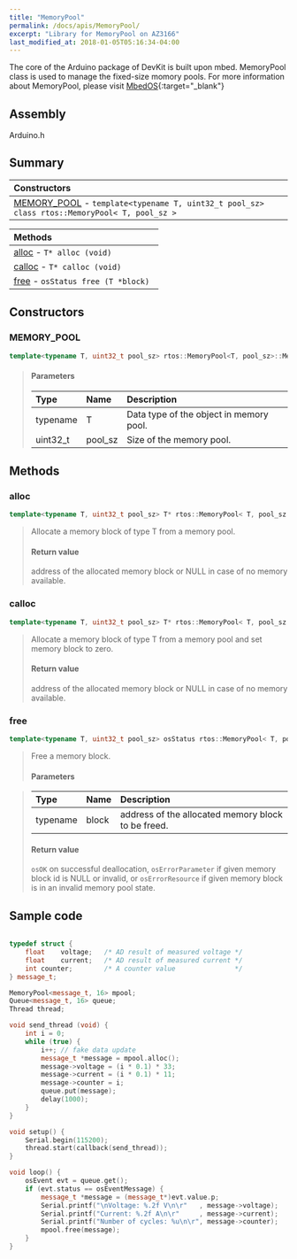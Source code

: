 ```yaml
---
title: "MemoryPool"
permalink: /docs/apis/MemoryPool/
excerpt: "Library for MemoryPool on AZ3166"
last_modified_at: 2018-01-05T05:16:34-04:00
---
```


The core of the Arduino package of DevKit is built upon mbed. MemoryPool class is used to manage the fixed-size momory pools.
For more information about MemoryPool, please visit [MbedOS](https://os.mbed.com/docs/v5.6/mbed-os-api-doxy/classrtos_1_1_memory_pool.html){:target="_blank"}

## Assembly

Arduino.h

## Summary


| Constructors |
| :----------- |
| [MEMORY_POOL](#MemoryPool) - `template<typename T, uint32_t pool_sz> class rtos::MemoryPool< T, pool_sz >` |

| Methods |
| :------ |
| [alloc](#alloc) - `T* alloc (void) ` |
| [calloc](#calloc) - `T* calloc (void) ` |
| [free](#free) - `osStatus free (T *block) ` |

## Constructors

### MEMORY_POOL

```cpp
template<typename T, uint32_t pool_sz> rtos::MemoryPool<T, pool_sz>::MemoryPool() 
```

> #### Parameters
> 
> | Type | Name | Description |
> | :--- | :--- | :---------- |
> | typename | T | Data type of the object in memory pool. |
> | uint32_t | pool_sz | Size of the memory pool. |

## Methods

### alloc

```cpp
template<typename T, uint32_t pool_sz> T* rtos::MemoryPool< T, pool_sz >::alloc(void) 
```

> Allocate a memory block of type T from a memory pool. 
> 
> 
> #### Return value
> 
> address of the allocated memory block or NULL in case of no memory available. 

### calloc

```cpp
template<typename T, uint32_t pool_sz> T* rtos::MemoryPool< T, pool_sz >::calloc(void) 
```

> Allocate a memory block of type T from a memory pool and set memory block to zero. 
> 
> 
> #### Return value
> 
> address of the allocated memory block or NULL in case of no memory available. 

### free 

```cpp
template<typename T, uint32_t pool_sz> osStatus rtos::MemoryPool< T, pool_sz >::free(T* block) 
```

> Free a memory block. 
> 
> #### Parameters

> 
> | Type | Name | Description |
> | :--- | :--- | :---------- |
> | typename | block | address of the allocated memory block to be freed. |
> 
> #### Return value
> 
> `osOK` on successful deallocation, `osErrorParameter` if given memory block id is NULL or invalid, or `osErrorResource` if given memory block is in an invalid memory pool state.

## Sample code

```cpp

typedef struct {
    float    voltage;   /* AD result of measured voltage */
    float    current;   /* AD result of measured current */
    int counter;        /* A counter value               */
} message_t;

MemoryPool<message_t, 16> mpool;
Queue<message_t, 16> queue;
Thread thread;

void send_thread (void) {
    int i = 0;
    while (true) {
        i++; // fake data update
        message_t *message = mpool.alloc();
        message->voltage = (i * 0.1) * 33; 
        message->current = (i * 0.1) * 11;
        message->counter = i;
        queue.put(message);
        delay(1000);
    }
}

void setup() {
	Serial.begin(115200);
	thread.start(callback(send_thread));
}

void loop() {
    osEvent evt = queue.get();
    if (evt.status == osEventMessage) {
        message_t *message = (message_t*)evt.value.p;          
        Serial.printf("\nVoltage: %.2f V\n\r"   , message->voltage);
        Serial.printf("Current: %.2f A\n\r"     , message->current);
        Serial.printf("Number of cycles: %u\n\r", message->counter);            
        mpool.free(message);
    }
}

```


